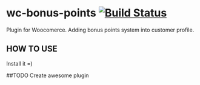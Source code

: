 # wc-bonus-points [![Build Status](https://travis-ci.org/kalbac/wc-bonus-points.svg?branch=master)](https://travis-ci.org/kalbac/wc-bonus-points)
Plugin for Woocomerce. Adding bonus points system into customer profile. 

## HOW TO USE
Install it =)

##TODO
Create awesome plugin
